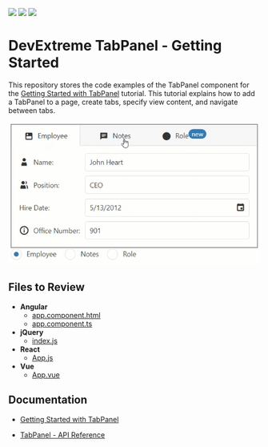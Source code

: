<!-- default badges list -->
![](https://img.shields.io/endpoint?url=https://codecentral.devexpress.com/api/v1/VersionRange/359453843/22.2.3%2B)
[![](https://img.shields.io/badge/Open_in_DevExpress_Support_Center-FF7200?style=flat-square&logo=DevExpress&logoColor=white)](https://supportcenter.devexpress.com/ticket/details/T1000242)
[![](https://img.shields.io/badge/📖_How_to_use_DevExpress_Examples-e9f6fc?style=flat-square)](https://docs.devexpress.com/GeneralInformation/403183)
<!-- default badges end -->
# DevExtreme TabPanel - Getting Started 

This repository stores the code examples of the TabPanel component for the [Getting Started with TabPanel](https://js.devexpress.com/Documentation/Guide/UI_Components/TabPanel/Getting_Started_with_TabPanel/) tutorial. This tutorial explains how to add a TabPanel to a page, create tabs, specify view content, and navigate between tabs.

<div align="center"><img src="./tabpanel.gif" /></div>

## Files to Review

- **Angular**
    - [app.component.html](Angular/src/app/app.component.html)
    - [app.component.ts](Angular/src/app/app.component.ts)
- **jQuery**
    - [index.js](jQuery/src/index.js)
- **React**
    - [App.js](React/src/App.js)
- **Vue**
    - [App.vue](Vue/src/App.vue)

## Documentation

- [Getting Started with TabPanel](https://js.devexpress.com/Documentation/Guide/UI_Components/TabPanel/Getting_Started_with_TabPanel/)

- [TabPanel - API Reference](https://js.devexpress.com/Documentation/ApiReference/UI_Components/dxTabPanel/)

